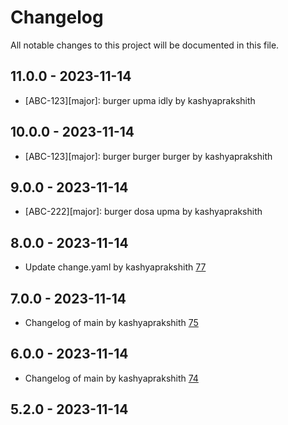 # Changelog

All notable changes to this project will be documented in this file.

## 11.0.0 - 2023-11-14

- [ABC-123][major]: burger upma idly by kashyaprakshith []()

## 10.0.0 - 2023-11-14

- [ABC-123][major]: burger burger burger by kashyaprakshith []()

## 9.0.0 - 2023-11-14

- [ABC-222][major]: burger dosa upma by kashyaprakshith []()

## 8.0.0 - 2023-11-14

- Update change.yaml by kashyaprakshith [77](https://github.com/kashyaprakshith/change-log/pull/77)

## 7.0.0 - 2023-11-14

- Changelog of main by kashyaprakshith [75](https://github.com/kashyaprakshith/change-log/pull/75)

## 6.0.0 - 2023-11-14

- Changelog of main by kashyaprakshith [74](https://github.com/kashyaprakshith/change-log/pull/74)

## 5.2.0 - 2023-11-14
